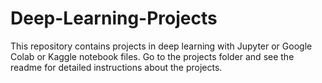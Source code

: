 # Deep-Learning-Projects
This repository contains projects in deep learning with Jupyter or Google Colab or Kaggle notebook files. Go to the projects folder and see the readme for detailed instructions about the projects.
